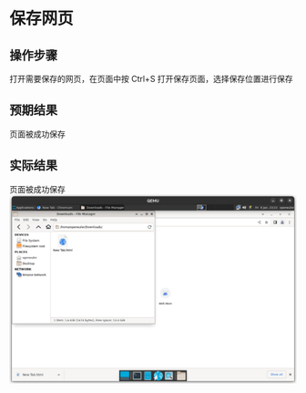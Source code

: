 # 保存网页

## 操作步骤

打开需要保存的网页，在页面中按 Ctrl+S 打开保存页面，选择保存位置进行保存

## 预期结果

页面被成功保存

## 实际结果

页面被成功保存
![页面被成功保存](./img/save-webpage.png)
